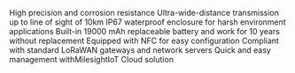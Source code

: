 High precision and corrosion resistance
Ultra-wide-distance transmission up to line of sight of 10km
IP67 waterproof enclosure for harsh environment applications
Built-in 19000 mAh replaceable battery and work for 10 years without replacement
Equipped with NFC for easy configuration
Compliant with standard LoRaWAN gateways and network servers
Quick and easy management withMilesightIoT Cloud solution
